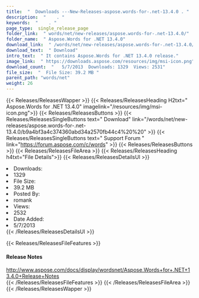 ```yaml
---
title:  "  Downloads ---New-Releases-aspose.words-for-.net-13.4.0 . " 
description:  "    . " 
keywords:  "    . " 
page_type:  single_release_page
folder_link:  " words/net/new-releases/aspose.words-for-.net-13.4.0/"
folder_name:  " Aspose.Words for .NET 13.4.0"
download_link:  " /words/net/new-releases/aspose.words-for-.net-13.4.0/b9a4bf3a4c374360abd34a2570fb44c4"
download_text:  " Download"
intro_text:  " It contains Aspose.Words for .NET 13.4.0 release."
image_link:  " https://downloads.aspose.com/resources/img/msi-icon.png"
download_count:  "   5/7/2013  Downloads: 1329  Views: 2531"
file_size:  "  File Size: 39.2 MB "
parent_path: "words/net"
weight: 26 
---
```


{{< Releases/ReleasesWapper >}}
  {{< Releases/ReleasesHeading H2txt=" Aspose.Words for .NET 13.4.0" imagelink="/resources/img/msi-icon.png">}}
  {{< Releases/ReleasesButtons >}}
    {{< Releases/ReleasesSingleButtons text=" Download" link="/words/net/new-releases/aspose.words-for-.net-13.4.0/b9a4bf3a4c374360abd34a2570fb44c4%20%20" >}}
    {{< Releases/ReleasesSingleButtons text=" Support Forum " link="https://forum.aspose.com/c/words" >}}
  {{< Releases/ReleasesButtons >}}
  {{< Releases/ReleasesFileArea >}}
    {{< Releases/ReleasesHeading h4txt="File Details">}}
    {{< Releases/ReleasesDetailsUl >}}
             <li>Downloads:</li><li>1329</li><li>File Size:</li><li>39.2 MB</li><li>Posted By:</li><li>romank</li><li>Views:</li><li>2532</li><li>Date Added:</li><li>5/7/2013</li>
    {{< /Releases/ReleasesDetailsUl >}}

  {{< Releases/ReleasesFileFeatures >}}
      <h4>Release Notes</h4><div><a href="http://www.aspose.com/docs/display/wordsnet/Aspose.Words+for+.NET+13.4.0+Release+Notes">http://www.aspose.com/docs/display/wordsnet/Aspose.Words+for+.NET+13.4.0+Release+Notes</a></div>
  {{< /Releases/ReleasesFileFeatures >}}
 {{< /Releases/ReleasesFileArea >}}
{{< /Releases/ReleasesWapper >}}


